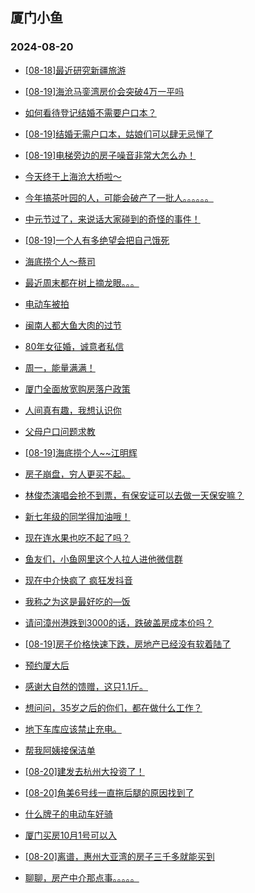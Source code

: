 ## 厦门小鱼 
### 2024-08-20

+ [[08-18]最近研究新疆旅游](http://bbs.xmfish.com/read-htm-tid-18233498.html)

+ [[08-19]海沧马銮湾房价会突破4万一平吗](http://bbs.xmfish.com/read-htm-tid-18233543.html)

+ [如何看待登记结婚不需要户口本？](http://bbs.xmfish.com/read-htm-tid-18233485.html)

+ [[08-19]结婚无需户口本，姑娘们可以肆无忌惮了](http://bbs.xmfish.com/read-htm-tid-18233604.html)

+ [[08-19]电梯旁边的房子噪音非常大怎么办！](http://bbs.xmfish.com/read-htm-tid-18233531.html)

+ [今天终于上海沧大桥啦～](http://bbs.xmfish.com/read-htm-tid-18233601.html)

+ [今年搞茶叶园的人，可能会破产了一批人。。。。。。](http://bbs.xmfish.com/read-htm-tid-18233534.html)

+ [中元节过了，来说话大家碰到的奇怪的事件！](http://bbs.xmfish.com/read-htm-tid-18233497.html)

+ [[08-19]一个人有多绝望会把自己饿死](http://bbs.xmfish.com/read-htm-tid-18233705.html)

+ [海底捞个人～蔡司](http://bbs.xmfish.com/read-htm-tid-18233608.html)

+ [最近周末都在树上摘龙眼。。。](http://bbs.xmfish.com/read-htm-tid-18233644.html)

+ [电动车被拍](http://bbs.xmfish.com/read-htm-tid-18233655.html)

+ [闽南人都大鱼大肉的过节](http://bbs.xmfish.com/read-htm-tid-18233709.html)

+ [80年女征婚，诚意者私信](http://bbs.xmfish.com/read-htm-tid-18233635.html)

+ [周一，能量满满！](http://bbs.xmfish.com/read-htm-tid-18233605.html)

+ [厦门全面放宽购房落户政策](http://bbs.xmfish.com/read-htm-tid-18233807.html)

+ [人间真有趣，我想认识你](http://bbs.xmfish.com/read-htm-tid-18233618.html)

+ [父母户口问题求教](http://bbs.xmfish.com/read-htm-tid-18233625.html)

+ [[08-19]海底捞个人~~江明辉](http://bbs.xmfish.com/read-htm-tid-18233630.html)

+ [房子崩盘，穷人更买不起。](http://bbs.xmfish.com/read-htm-tid-18233837.html)

+ [林俊杰演唱会抢不到票，有保安证可以去做一天保安嘛？](http://bbs.xmfish.com/read-htm-tid-18233639.html)

+ [新七年级的同学得加油哦！](http://bbs.xmfish.com/read-htm-tid-18233789.html)

+ [现在连水果也吃不起了吗？](http://bbs.xmfish.com/read-htm-tid-18233824.html)

+ [鱼友们，小鱼网里这个人拉人进他微信群](http://bbs.xmfish.com/read-htm-tid-18233859.html)

+ [现在中介快疯了 疯狂发抖音](http://bbs.xmfish.com/read-htm-tid-18233902.html)

+ [我称之为这是最好吃的—饭](http://bbs.xmfish.com/read-htm-tid-18233770.html)

+ [请问漳州港跌到3000的话，跌破盖房成本价吗？](http://bbs.xmfish.com/read-htm-tid-18233822.html)

+ [[08-19]房子价格快速下跌，房地产已经没有软着陆了](http://bbs.xmfish.com/read-htm-tid-18233781.html)

+ [预约厦大后](http://bbs.xmfish.com/read-htm-tid-18233847.html)

+ [感谢大自然的馈赠，这只1.1斤。](http://bbs.xmfish.com/read-htm-tid-18234006.html)

+ [想问问，35岁之后的你们，都在做什么工作？](http://bbs.xmfish.com/read-htm-tid-18233897.html)

+ [地下车库应该禁止充电。](http://bbs.xmfish.com/read-htm-tid-18233842.html)

+ [帮我阿姨接保洁单](http://bbs.xmfish.com/read-htm-tid-18233851.html)

+ [[08-20]建发去杭州大投资了！](http://bbs.xmfish.com/read-htm-tid-18234074.html)

+ [[08-20]角美6号线一直拖后腿的原因找到了](http://bbs.xmfish.com/read-htm-tid-18233957.html)

+ [什么牌子的电动车好骑](http://bbs.xmfish.com/read-htm-tid-18233867.html)

+ [厦门买房10月1号可以入](http://bbs.xmfish.com/read-htm-tid-18233942.html)

+ [[08-20]离谱，惠州大亚湾的房子三千多就能买到](http://bbs.xmfish.com/read-htm-tid-18234046.html)

+ [聊聊，房产中介那点事。。。。。](http://bbs.xmfish.com/read-htm-tid-18233913.html)

